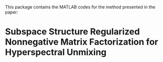 This package contains the MATLAB codes for the method presented in the paper:
# Subspace Structure Regularized Nonnegative Matrix Factorization for Hyperspectral Unmixing
